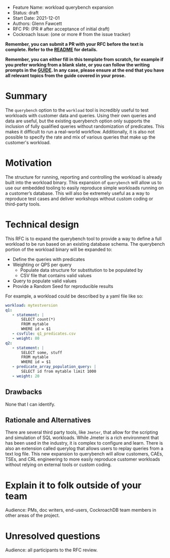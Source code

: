 - Feature Name: workload querybench expansion
- Status: draft
- Start Date: 2021-12-01
- Authors: Glenn Fawcett
- RFC PR: (PR # after acceptance of initial draft)
- Cockroach Issue: (one or more # from the issue tracker)

**Remember, you can submit a PR with your RFC before the text is
complete. Refer to the [README](README.md#rfc-process) for details.**

**Remember, you can either fill in this template from scratch, for
example if you prefer working from a blank slate, or you can follow
the writing prompts in the [GUIDE](GUIDE.md). In any case, please ensure
at the end that you have all relevant topics from the guide covered in
your prose.**

# Summary

The `querybench` option to the `workload` tool is incredibly useful to test workloads with customer data and queries.  Using their own queries and data are useful, but the existing querybench option only supports the inclusion of fully qualified queries without randomization of predicates.  This makes it difficult to run a real-world workflow.  Additionally, it is also not possible to specify the rate and mix of various queries that make up the customer's workload.

# Motivation

The structure for running, reporting and controlling the workload is already built into the workload binary.  This expansion of `querybench` will allow us to use our embedded tooling to easily reproduce simple workloads running on a customer’s database.  This will also be extremely useful as a way to reproduce test cases and deliver workshops without custom coding or third-party tools.

# Technical design

This RFC is to expand the querybench tool to provide a way to define a full workload to be run based on an existing database schema.  The querybench portion of the workload binary will be expanded to:

- Define the queries with predicates
- Weighting or QPS per query
  - Populate data structure for substitution to be populated by
  - CSV file that contains valid values
- Query to populate valid values
- Provide a Random Seed for reproducible results

For example, a workload could be described by a yaml file like so:

```yml
workload: mytestversion
q1:
   - statement: |
       SELECT count(*)
       FROM mytable
       WHERE id = $1
   - csvfile: q1_predicates.csv
   - weight: 80
q2: 
   - statement: |
       SELECT some, stuff
       FROM mytable
       WHERE id = $1
   - predicate_array_population_query: |
       SELECT id from mytable limit 1000 
   - weight: 20
```

## Drawbacks

None that I can identify.

## Rationale and Alternatives

There are several third party tools, like `Jmeter`, that allow for the scripting and simulation of SQL workloads.  While Jmeter is a rich environment that has been used in the industry, it is complex to configure and learn.  There is also an extension called querylog that allows users to replay queries from a text log file.  This new expansion to querybench will allow customers, CAEs, TSEs, and CRL engineering to more easily reproduce customer workloads without relying on external tools or custom coding.

# Explain it to folk outside of your team

Audience: PMs, doc writers, end-users, CockroachDB team members in other areas of the project.

# Unresolved questions

Audience: all participants to the RFC review.
